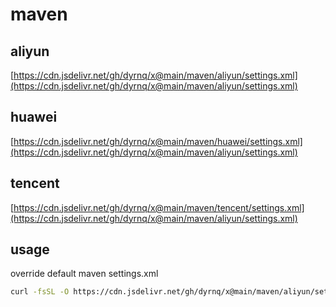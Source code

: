 # maven

## aliyun

[https://cdn.jsdelivr.net/gh/dyrnq/x@main/maven/aliyun/settings.xml](https://cdn.jsdelivr.net/gh/dyrnq/x@main/maven/aliyun/settings.xml)

## huawei

[https://cdn.jsdelivr.net/gh/dyrnq/x@main/maven/huawei/settings.xml](https://cdn.jsdelivr.net/gh/dyrnq/x@main/maven/aliyun/settings.xml)

## tencent

[https://cdn.jsdelivr.net/gh/dyrnq/x@main/maven/tencent/settings.xml](https://cdn.jsdelivr.net/gh/dyrnq/x@main/maven/aliyun/settings.xml)

## usage

override default maven settings.xml

```bash
curl -fsSL -O https://cdn.jsdelivr.net/gh/dyrnq/x@main/maven/aliyun/settings.xml
```
